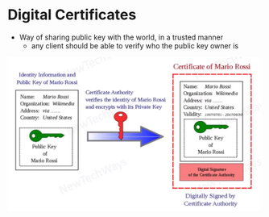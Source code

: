 # Digital Certificates

- Way of sharing public key with the world, in a trusted manner
  - any client should be able to verify who the public key owner is

![Alt text](image-7.png)